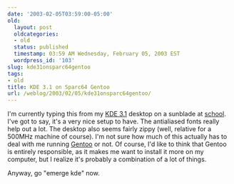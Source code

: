 ```yaml
---
date: '2003-02-05T03:59:00-05:00'
old:
  layout: post
  oldcategories:
  - old
  status: published
  timestamp: 03:59 AM Wednesday, February 05, 2003 EST
  wordpress_id: '103'
slug: kde31onsparc64gentoo
tags:
- old
title: KDE 3.1 on Sparc64 Gentoo
url: /weblog/2003/02/05/kde31onsparc64gentoo/
---
```


I'm currently typing this from my [KDE 3.1](http://www.kde.org/) desktop on a sunblade at [school](http://www.iit.edu/).  I've got to say, it's a very nice setup to have.  The antialiased fonts really help out a lot.  The desktop also seems fairly zippy (well, relative for a 500MHz machine of course).  I'm not sure how much of this actually has to deal with me running [Gentoo](http://www.gentoo.org/) or not.  Of course, I'd like to think that Gentoo is entirely responsible, as it makes me want to install it more on my computer, but I realize it's probably a combination of a lot of things.

Anyway, go "emerge kde" now.
